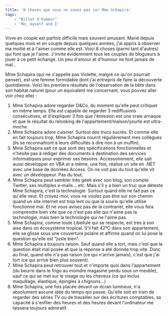 ```yaml
---
title: '8 choses que vous ne savez pas sur Mme Schapira'
tags:
    - "Billet d'humeur"
    - 'Me, myself and I'
---
```


Vivre en couple est parfois difficile mais souvent amusant. Marié depuis
quelques mois et en couple depuis quelques années, j'ai appris à observer ma
moitié et à l'aimer comme elle est. Voici 8 choses (parmi tant d'autres) qui
font que je l'aime. J'invite évidemment tous les couples de blogueurs à jouer à
ce petit échange. Un peu d'amour et d'humour ne font jamais de mal…

<!-- more -->

Mme Schapira (qui ne s'appelle pas Violette, malgré ce qu'on pourrait penser),
est une femme formidable dont j'ai entrepris de faire la découverte quotidienne.
Voici les premiers résultats de l'observation de la bête dans son habitat
naturel (pour un équivalent me concernant, vous pouvez aller voir chez
elle)&nbsp;:

1.  Mme Schapira adore regarder D&amp;Co, du moment qu'elle peut critiquer en
    même temps. Elle est capable de regarder 3 rediffusions consécutives, et
    d'expliquer 3 fois que l'émission est une vraie arnaque et que le résultat
    du relooking de l'appartement/maison/yourte est ultra-moche.
2.  Mme Schapira adore cuisiner. Surtout des trucs sucrés. Et comme elle en fait
    toujours trop, Mme Schapira nourrit régulièrement mes collègues (ils se
    reconnaitront à leurs difficultés à dire non à un muffin).
3.  Mme Schapira sait ce que sont des spécifications fonctionnelles et n'hésite
    pas à rédiger des documents à destination des services informatiques pour
    exprimer ses besoins. Accessoirement, elle sait aussi développer en VBA et a
    même, une fois, réalisé un site en .NET avec une base de données Access. On
    ne voit pas du tout qu'elle vit avec un développeur. Pas du tout.
4.  Mme Schapira peut sembler très geek avec son blog, son compte Twitter, ses
    multiples e-mails… etc. Mais s'il y a bien un truc que déteste Mme Schapira,
    c'est la technologie. Surtout quand elle ne fait pas ce qu'elle veut. Et
    croyez-moi, vous ne voulez pas être sur son chemin quand un site internet
    est trop lent ou que la souris qu'elle utilise fonctionne mal. Et ne vous
    avisez pas de la contrarier, elle vous fera comprendre bien vite que ce
    n'est pas elle qui n'aime pas la technologie, mais bien la technologie qui
    ne l'aime pas.
5.  Mme Schapira, comme toute Libellule qui se respecte, est très à son aise
    dans un écosystème tropical. S'il fait 42°C dans son appartement, elle se
    glisse sous une couverture polaire et affirme quand on lui pose la question
    qu'elle est "juste bien".
6.  Mme Schapira a toujours raison. Sauf quand elle a tort, mais c'est que la
    question était mal posée et que la réponse a été donnée trop vite. Donc au
    final, quand elle n'a pas raison (ce qui n'arrive jamais), c'est que j'ai
    tort (ce qui arrive bien plus souvent).
7.  Mme Schapira peut retrouver tout et n'importe quoi dans l'appartement (du
    beurre dans le frigo au moindre magasine perdu sous un meuble), sauf ce qui
    se met sur le visage ou les cheveux (ce qui inclus maquillage, élastique,
    épingles à chignons…)
8.  Mme Schapira, une fois placée devant un écran lumineux, n'a absolument
    aucune idée du temps qui passe. Qu'elle soit en train de regarder des séries
    TV ou de travailler sur des écritures comptables, sa capacité à s'enfiler
    des heures et des heures devant l'ordinateur me laissera toujours admiratif.
